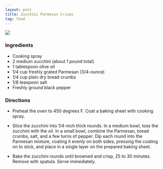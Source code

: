 ```yaml
---
layout: post
title: Zucchini Parmesan Crisps
tag: food
---
```


![](http://d.pr/i/1f96.png)

### Ingredients

- Cooking spray
- 2 medium zucchini (about 1 pound total)
- 1 tablespoon olive oil
- 1/4 cup freshly grated Parmesan (3/4-ounce)
- 1/4 cup plain dry bread crumbs
- 1/8 teaspoon salt
- Freshly ground black pepper

### Directions

- Preheat the oven to 450 degrees F. Coat a baking sheet with cooking spray.

- Slice the zucchini into 1/4-inch thick rounds. In a medium bowl, toss the zucchini with the oil. In a small bowl, combine the Parmesan, bread crumbs, salt, and a few turns of pepper. Dip each round into the Parmesan mixture, coating it evenly on both sides, pressing the coating on to stick, and place in a single layer on the prepared baking sheet.

- Bake the zucchini rounds until browned and crisp, 25 to 30 minutes. Remove with spatula. Serve immediately.
